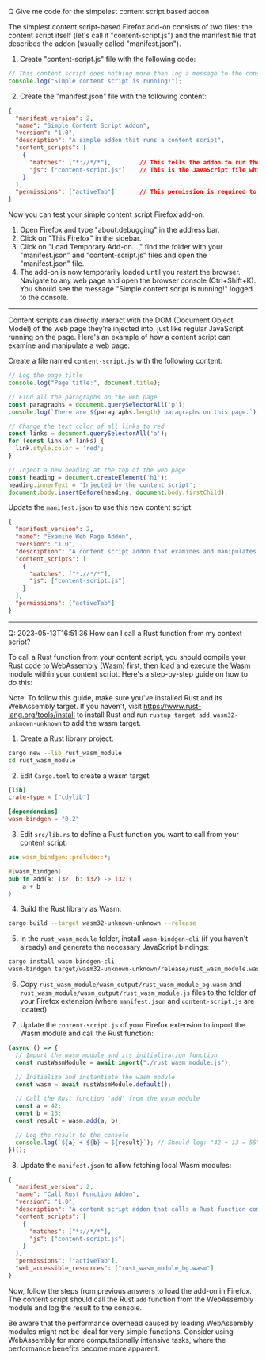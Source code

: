 Q Give me code for the simpelest content script based addon

The simplest content script-based Firefox add-on consists of two files: the content script itself (let's call it "content-script.js") and the manifest file that describes the addon (usually called "manifest.json").

1. Create "content-script.js" file with the following code:

```javascript
// This content script does nothing more than log a message to the console
console.log("Simple content script is running!");
```

2. Create the "manifest.json" file with the following content:

```json
{
  "manifest_version": 2,
  "name": "Simple Content Script Addon",
  "version": "1.0",
  "description": "A simple addon that runs a content script",
  "content_scripts": [
    {
      "matches": ["*://*/*"],        // This tells the addon to run the content script on all web pages
      "js": ["content-script.js"]    // This is the JavaScript file which contains the content script
    }
  ],
  "permissions": ["activeTab"]       // This permission is required to access the content of the active tab
}
```

Now you can test your simple content script Firefox add-on:

1. Open Firefox and type "about:debugging" in the address bar.
2. Click on "This Firefox" in the sidebar.
3. Click on "Load Temporary Add-on...," find the folder with your "manifest.json" and "content-script.js" files and open the "manifest.json" file.
4. The add-on is now temporarily loaded until you restart the browser. Navigate to any web page and open the browser console (Ctrl+Shift+K). You should see the message "Simple content script is running!" logged to the console.



-----------------------

Content scripts can directly interact with the DOM (Document Object Model) of the web page they're injected into, just like regular JavaScript running on the page. Here's an example of how a content script can examine and manipulate a web page:

Create a file named `content-script.js` with the following content:

```javascript
// Log the page title
console.log("Page title:", document.title);

// Find all the paragraphs on the web page
const paragraphs = document.querySelectorAll('p');
console.log(`There are ${paragraphs.length} paragraphs on this page.`);

// Change the text color of all links to red
const links = document.querySelectorAll('a');
for (const link of links) {
  link.style.color = 'red';
}

// Inject a new heading at the top of the web page
const heading = document.createElement('h1');
heading.innerText = 'Injected by the content script';
document.body.insertBefore(heading, document.body.firstChild);
```

Update the `manifest.json` to use this new content script:

```json
{
  "manifest_version": 2,
  "name": "Examine Web Page Addon",
  "version": "1.0",
  "description": "A content script addon that examines and manipulates the web page",
  "content_scripts": [
    {
      "matches": ["*://*/*"],
      "js": ["content-script.js"]
    }
  ],
  "permissions": ["activeTab"]
}
```

-----------------------

Q: 2023-05-13T16:51:36
How can I call a Rust function from my context script?

To call a Rust function from your content script, you should compile your Rust code to WebAssembly (Wasm) first, then load and execute the Wasm module within your content script. Here's a step-by-step guide on how to do this:

Note: To follow this guide, make sure you've installed Rust and its WebAssembly target. If you haven't, visit https://www.rust-lang.org/tools/install to install Rust and run `rustup target add wasm32-unknown-unknown` to add the wasm target.

1. Create a Rust library project:
```sh
cargo new --lib rust_wasm_module
cd rust_wasm_module
```

2. Edit `Cargo.toml` to create a wasm target:
```toml
[lib]
crate-type = ["cdylib"]

[dependencies]
wasm-bindgen = "0.2"
```

3. Edit `src/lib.rs` to define a Rust function you want to call from your content script:
```rust
use wasm_bindgen::prelude::*;

#[wasm_bindgen]
pub fn add(a: i32, b: i32) -> i32 {
    a + b
}
```

4. Build the Rust library as Wasm:
```sh
cargo build --target wasm32-unknown-unknown --release
```

5. In the `rust_wasm_module` folder, install `wasm-bindgen-cli` (if you haven't already) and generate the necessary JavaScript bindings:

```sh
cargo install wasm-bindgen-cli
wasm-bindgen target/wasm32-unknown-unknown/release/rust_wasm_module.wasm --out-dir wasm_output
```

6. Copy `rust_wasm_module/wasm_output/rust_wasm_module_bg.wasm` and `rust_wasm_module/wasm_output/rust_wasm_module.js` files to the folder of your Firefox extension (where `manifest.json` and `content-script.js` are located).

7. Update the `content-script.js` of your Firefox extension to import the Wasm module and call the Rust function:

```javascript
(async () => {
  // Import the wasm module and its initialization function
  const rustWasmModule = await import("./rust_wasm_module.js");

  // Initialize and instantiate the wasm module
  const wasm = await rustWasmModule.default();

  // Call the Rust function 'add' from the wasm module
  const a = 42;
  const b = 13;
  const result = wasm.add(a, b);

  // Log the result to the console
  console.log(`${a} + ${b} = ${result}`); // Should log: "42 + 13 = 55"
})();
```

8. Update the `manifest.json` to allow fetching local Wasm modules:

```json
{
  "manifest_version": 2,
  "name": "Call Rust Function Addon",
  "version": "1.0",
  "description": "A content script addon that calls a Rust function compiled to WebAssembly",
  "content_scripts": [
    {
      "matches": ["*://*/*"],
      "js": ["content-script.js"]
    }
  ],
  "permissions": ["activeTab"],
  "web_accessible_resources": ["rust_wasm_module_bg.wasm"]
}
```

Now, follow the steps from previous answers to load the add-on in Firefox. The content script should call the Rust `add` function from the WebAssembly module and log the result to the console.

Be aware that the performance overhead caused by loading WebAssembly modules might not be ideal for very simple functions. Consider using WebAssembly for more computationally intensive tasks, where the performance benefits become more apparent.

